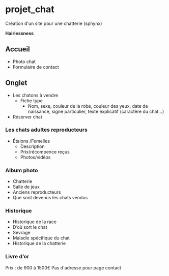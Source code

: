 # projet_chat
Création d'un site pour une chatterie (sphynx)

**Hairlessness**

## Accueil 
* Photo chat 
* Formulaire de contact 

## Onglet

* Les chatons à vendre 
  * Fiche type 
    * Nom, sexe, couleur de la robe, couleur des yeux, date de naissance, signe particulier, texte explicatif (caractère du chat…) 
* Réserver chat

### Les chats adultes reproducteurs
* Étalons /Femelles 
  * Description
  * Prix/récompence reçus 
  * Photos/vidéos

### Album photo 
* Chatterie
* Salle de jeux 
* Anciens reproducteurs
* Que sont devenus les chats vendus

### Historique 
* Historique de la race
 * D’où sort le chat
 * Sevrage 
* Maladie spécifique du chat
* Historique de la chatterie

### Livre d’or 


Prix : de 900 à 1500€
Pas d'adresse pour page contact 
